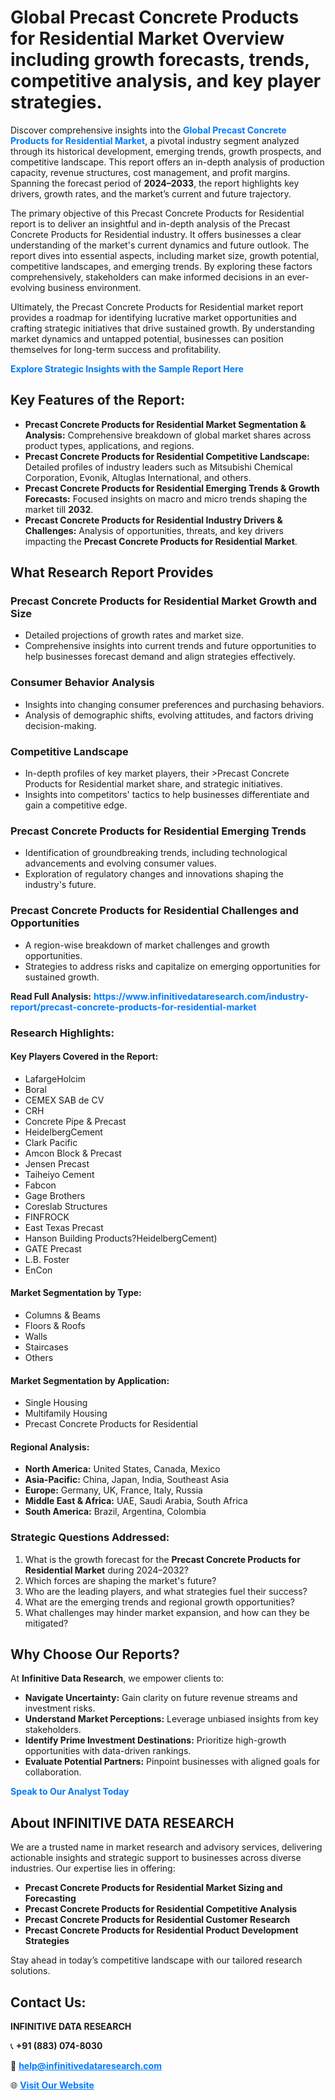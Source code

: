 <h1>Global Precast Concrete Products for Residential Market Overview including growth forecasts, trends, competitive analysis, and key player strategies.</h1>
<p>
Discover comprehensive insights into the 
<a href="https://www.infinitivedataresearch.com/industry-report/precast-concrete-products-for-residential-market" rel="dofollow" style="color: #007BFF; text-decoration: none;"><strong>Global Precast Concrete Products for Residential Market</strong></a>, a pivotal industry segment analyzed through its historical development, emerging trends, growth prospects, and competitive landscape. This report offers an in-depth analysis of production capacity, revenue structures, cost management, and profit margins. Spanning the forecast period of <strong>2024–2033</strong>, the report highlights key drivers, growth rates, and the market’s current and future trajectory.
</p>
<p>
The primary objective of this Precast Concrete Products for Residential report is to deliver an insightful and in-depth analysis of the Precast Concrete Products for Residential industry. It offers businesses a clear understanding of the market's current dynamics and future outlook. The report dives into essential aspects, including market size, growth potential, competitive landscapes, and emerging trends. By exploring these factors comprehensively, stakeholders can make informed decisions in an ever-evolving business environment.
</p>
<p>
Ultimately, the Precast Concrete Products for Residential market report provides a roadmap for identifying lucrative market opportunities and crafting strategic initiatives that drive sustained growth. By understanding market dynamics and untapped potential, businesses can position themselves for long-term success and profitability.
</p>
<p>
<a href="https://www.infinitivedataresearch.com/request-sample/reportId=103567" style="color: #007BFF; text-decoration: none;"><strong>Explore Strategic Insights with the Sample Report Here</strong></a>
</p>

<h2>Key Features of the Report:</h2>
<ul>
<li><strong>Precast Concrete Products for Residential Market Segmentation & Analysis:</strong> Comprehensive breakdown of global market shares across product types, applications, and regions.</li>
<li><strong>Precast Concrete Products for Residential Competitive Landscape:</strong> Detailed profiles of industry leaders such as Mitsubishi Chemical Corporation, Evonik, Altuglas International, and others.</li>
<li><strong>Precast Concrete Products for Residential Emerging Trends & Growth Forecasts:</strong> Focused insights on macro and micro trends shaping the market till <strong>2032</strong>.</li>
<li><strong>Precast Concrete Products for Residential Industry Drivers & Challenges:</strong> Analysis of opportunities, threats, and key drivers impacting the <strong>Precast Concrete Products for Residential Market</strong>.</li>
</ul>

<h2>What Research Report Provides</h2>
<h3>Precast Concrete Products for Residential Market Growth and Size</h3>
<ul>
<li>Detailed projections of growth rates and market size.</li>
<li>Comprehensive insights into current trends and future opportunities to help businesses forecast demand and align strategies effectively.</li>
</ul>

<h3>Consumer Behavior Analysis</h3>
<ul>
<li>Insights into changing consumer preferences and purchasing behaviors.</li>
<li>Analysis of demographic shifts, evolving attitudes, and factors driving decision-making.</li>
</ul>

<h3>Competitive Landscape</h3>
<ul>
<li>In-depth profiles of key market players, their >Precast Concrete Products for Residential market share, and strategic initiatives.</li>
<li>Insights into competitors' tactics to help businesses differentiate and gain a competitive edge.</li>
</ul>

<h3>Precast Concrete Products for Residential Emerging Trends</h3>
<ul>
<li>Identification of groundbreaking trends, including technological advancements and evolving consumer values.</li>
<li>Exploration of regulatory changes and innovations shaping the industry's future.</li>
</ul>

<h3>Precast Concrete Products for Residential Challenges and Opportunities</h3>
<ul>
<li>A region-wise breakdown of market challenges and growth opportunities.</li>
<li>Strategies to address risks and capitalize on emerging opportunities for sustained growth.</li>
</ul>
<p><strong>Read Full Analysis:</strong> <a href="https://www.infinitivedataresearch.com/industry-report/precast-concrete-products-for-residential-market" rel="dofollow" style="color: #007BFF; text-decoration: none;"><strong>https://www.infinitivedataresearch.com/industry-report/precast-concrete-products-for-residential-market</strong></a></p>
<h3>Research Highlights:</h3>
<h4>Key Players Covered in the Report:</h4>
<ul><li>LafargeHolcim</li><li>Boral</li><li>CEMEX SAB de CV</li><li>CRH</li><li>Concrete Pipe &amp; Precast</li><li>HeidelbergCement</li><li>Clark Pacific</li><li>Amcon Block &amp; Precast</li><li>Jensen Precast</li><li>Taiheiyo Cement</li><li>Fabcon</li><li>Gage Brothers</li><li>Coreslab Structures</li><li>FINFROCK</li><li>East Texas Precast</li><li>Hanson Building Products?HeidelbergCement)</li><li>GATE Precast</li><li>L.B. Foster</li><li>EnCon</li></ul>
<h4>Market Segmentation by Type:</h4>
<ul><li>Columns &amp; Beams</li><li>Floors &amp; Roofs</li><li>Walls</li><li>Staircases</li><li>Others</li></ul>
<h4>Market Segmentation by Application:</h4>
<ul><li>Single Housing</li><li>Multifamily Housing</li><li>Precast Concrete Products for Residential</li></ul>

<h4>Regional Analysis:</h4>
<ul>
<li><strong>North America:</strong> United States, Canada, Mexico</li>
<li><strong>Asia-Pacific:</strong> China, Japan, India, Southeast Asia</li>
<li><strong>Europe:</strong> Germany, UK, France, Italy, Russia</li>
<li><strong>Middle East & Africa:</strong> UAE, Saudi Arabia, South Africa</li>
<li><strong>South America:</strong> Brazil, Argentina, Colombia</li>
</ul>

<h3>Strategic Questions Addressed:</h3>
<ol>
<li>What is the growth forecast for the <strong>Precast Concrete Products for Residential Market</strong> during 2024–2032?</li>
<li>Which forces are shaping the market's future?</li>
<li>Who are the leading players, and what strategies fuel their success?</li>
<li>What are the emerging trends and regional growth opportunities?</li>
<li>What challenges may hinder market expansion, and how can they be mitigated?</li>
</ol>

<h2>Why Choose Our Reports?</h2>
<p>At <strong>Infinitive Data Research</strong>, we empower clients to:</p>
<ul>
<li><strong>Navigate Uncertainty:</strong> Gain clarity on future revenue streams and investment risks.</li>
<li><strong>Understand Market Perceptions:</strong> Leverage unbiased insights from key stakeholders.</li>
<li><strong>Identify Prime Investment Destinations:</strong> Prioritize high-growth opportunities with data-driven rankings.</li>
<li><strong>Evaluate Potential Partners:</strong> Pinpoint businesses with aligned goals for collaboration.</li>
</ul>
<p><a href="https://www.infinitivedataresearch.com/industry-report/precast-concrete-products-for-residential-market" rel="dofollow" style="color: #007BFF; text-decoration: none;"><strong>Speak to Our Analyst Today</strong></a></p>

<h2>About INFINITIVE DATA RESEARCH</h2>
<p>We are a trusted name in market research and advisory services, delivering actionable insights and strategic support to businesses across diverse industries. Our expertise lies in offering:</p>
<ul>
<li><strong>Precast Concrete Products for Residential Market Sizing and Forecasting</strong></li>
<li><strong>Precast Concrete Products for Residential Competitive Analysis</strong></li>
<li><strong>Precast Concrete Products for Residential Customer Research</strong></li>
<li><strong>Precast Concrete Products for Residential Product Development Strategies</strong></li>
</ul>
<p>Stay ahead in today’s competitive landscape with our tailored research solutions.</p>

<h2>Contact Us:</h2>
<p><strong>INFINITIVE DATA RESEARCH</strong></p>
<p>📞 <strong>+91 (883) 074-8030</strong></p>
<p>📧 <strong><a href="mailto:help@infinitivedataresearch.com" style="color: #007BFF;">help@infinitivedataresearch.com</a></strong></p>
<p>🌐 <strong><a href="https://www.infinitivedataresearch.com" rel="dofollow" style="color: #007BFF;">Visit Our Website</a></strong></p>